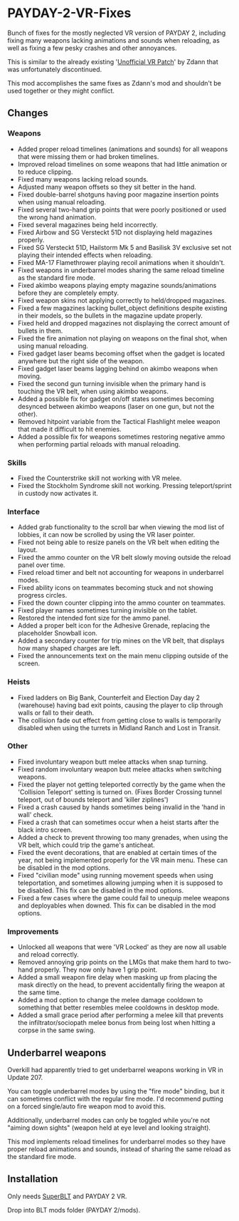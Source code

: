 # PAYDAY-2-VR-Fixes
Bunch of fixes for the mostly neglected VR version of PAYDAY 2, including fixing many weapons lacking animations and sounds when reloading, as well as fixing a few pesky crashes and other annoyances.

This is similar to the already existing '[Unofficial VR Patch](https://modworkshop.net/mod/27138)' by Zdann that was unfortunately discontinued.

This mod accomplishes the same fixes as Zdann's mod and shouldn't be used together or they might conflict.

## Changes
### Weapons
- Added proper reload timelines (animations and sounds) for all weapons that were missing them or had broken timelines.
- Improved reload timelines on some weapons that had little animation or to reduce clipping.
- Fixed many weapons lacking reload sounds.
- Adjusted many weapon offsets so they sit better in the hand.
- Fixed double-barrel shotguns having poor magazine insertion points when using manual reloading.
- Fixed several two-hand grip points that were poorly positioned or used the wrong hand animation.
- Fixed several magazines being held incorrectly.
- Fixed Airbow and SG Versteckt 51D not displaying held magazines properly.
- Fixed SG Versteckt 51D, Hailstorm Mk 5 and Basilisk 3V exclusive set not playing their intended effects when reloading.
- Fixed MA-17 Flamethrower playing recoil animations when it shouldn't.
- Fixed weapons in underbarrel modes sharing the same reload timeline as the standard fire mode.
- Fixed akimbo weapons playing empty magazine sounds/animations before they are completely empty.
- Fixed weapon skins not applying correctly to held/dropped magazines.
- Fixed a few magazines lacking bullet_object definitions despite existing in their models, so the bullets in the magazine update properly.
- Fixed held and dropped magazines not displaying the correct amount of bullets in them.
- Fixed the fire animation not playing on weapons on the final shot, when using manual reloading.
- Fixed gadget laser beams becoming offset when the gadget is located anywhere but the right side of the weapon.
- Fixed gadget laser beams lagging behind on akimbo weapons when moving.
- Fixed the second gun turning invisible when the primary hand is touching the VR belt, when using akimbo weapons.
- Added a possible fix for gadget on/off states sometimes becoming desynced between akimbo weapons (laser on one gun, but not the other).
- Removed hitpoint variable from the Tactical Flashlight melee weapon that made it difficult to hit enemies.
- Added a possible fix for weapons sometimes restoring negative ammo when performing partial reloads with manual reloading.
### Skills
- Fixed the Counterstrike skill not working with VR melee.
- Fixed the Stockholm Syndrome skill not working. Pressing teleport/sprint in custody now activates it.
### Interface
- Added grab functionality to the scroll bar when viewing the mod list of lobbies, it can now be scrolled by using the VR laser pointer.
- Fixed not being able to resize panels on the VR belt when editing the layout.
- Fixed the ammo counter on the VR belt slowly moving outside the reload panel over time.
- Fixed reload timer and belt not accounting for weapons in underbarrel modes.
- Fixed ability icons on teammates becoming stuck and not showing progress circles.
- Fixed the down counter clipping into the ammo counter on teammates.
- Fixed player names sometimes turning invisible on the tablet.
- Restored the intended font size for the ammo panel.
- Added a proper belt icon for the Adhesive Grenade, replacing the placeholder Snowball icon.
- Added a secondary counter for trip mines on the VR belt, that displays how many shaped charges are left.
- Fixed the announcements text on the main menu clipping outside of the screen.
### Heists
- Fixed ladders on Big Bank, Counterfeit and Election Day day 2 (warehouse) having bad exit points, causing the player to clip through walls or fall to their death.
- The collision fade out effect from getting close to walls is temporarily disabled when using the turrets in Midland Ranch and Lost in Transit.
### Other
- Fixed involuntary weapon butt melee attacks when snap turning.
- Fixed random involuntary weapon butt melee attacks when switching weapons.
- Fixed the player not getting teleported correctly by the game when the 'Collision Teleport' setting is turned on. (Fixes Border Crossing tunnel teleport, out of bounds teleport and 'killer ziplines')
- Fixed a crash caused by hands sometimes being invalid in the 'hand in wall' check.
- Fixed a crash that can sometimes occur when a heist starts after the black intro screen.
- Added a check to prevent throwing too many grenades, when using the VR belt, which could trip the game's anticheat.
- Fixed the event decorations, that are enabled at certain times of the year, not being implemented properly for the VR main menu. These can be disabled in the mod options.
- Fixed "civilian mode" using running movement speeds when using teleportation, and sometimes allowing jumping when it is supposed to be disabled. This fix can be disabled in the mod options.
- Fixed a few cases where the game could fail to unequip melee weapons and deployables when downed. This fix can be disabled in the mod options.
### Improvements
- Unlocked all weapons that were 'VR Locked' as they are now all usable and reload correctly.
- Removed annoying grip points on the LMGs that make them hard to two-hand properly. They now only have 1 grip point.
- Added a small weapon fire delay when masking up from placing the mask directly on the head, to prevent accidentally firing the weapon at the same time.
- Added a mod option to change the melee damage cooldown to something that better resembles melee cooldowns in desktop mode.
- Added a small grace period after performing a melee kill that prevents the infiltrator/sociopath melee bonus from being lost when hitting a corpse in the same swing.

## Underbarrel weapons
Overkill had apparently tried to get underbarrel weapons working in VR in Update 207.

You can toggle underbarrel modes by using the "fire mode" binding, but it can sometimes conflict with the regular fire mode. I'd recommend putting on a forced single/auto fire weapon mod to avoid this.

Additionally, underbarrel modes can only be toggled while you're not "aiming down sights" (weapon held at eye level and looking straight).

This mod implements reload timelines for underbarrel modes so they have proper reload animations and sounds, instead of sharing the same reload as the standard fire mode.

## Installation
Only needs [SuperBLT](https://superblt.znix.xyz/) and PAYDAY 2 VR.

Drop into BLT mods folder (PAYDAY 2/mods).

